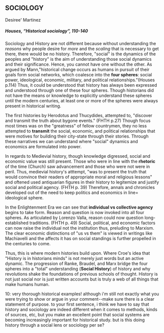## SOCIOLOGY
Desiree' Martinez
##### Houses, “Historical sociology”, 110-140

 Sociology and History are not different because without understanding the _reasons_ why people desire for _more_ and the _scaling_ that is necessary to get there, there would be no history. Therefore, "social" is the dynamics of the peoples and "history" is the aim of understanding those social dynamics and their significance. Hence, you cannot have one without the other. As argued by Mann,"historical change occurs as humans in pursuit of their goals form social networks, which coalesce into the **four spheres**: social power, ideological, economic, military, and political relationships."(Houses p.114) Thus, it could be understood that history has always been expressed and understood through one of these four spheres. Though historians did not have the means or knowledge to explicitly understand these spheres until the modern centuries, at least one or more of the spheres were always present in historical writing. 
 
 The first histories by Herodotus and Thucydides, attempted to, "discover and transmit the truth about bygone events." (FHTH p.27) Though focus most times was on the "greatness" of fellow countrymen, they no less attempted to **transmit** the social, economic, and political relationships that were motives for building their city-state through their stories. Through these narratives we can understand where "social" dynamics and economics are formulated into power.
 
 In regards to Medievial history, though knowledge digressed, social and economic value was still present. Those who were in line with the **rhetoric** of the time (Church) saw advancement and those who were not were in peril. Thus, medievial history's atttempt, "was to present the truth that would convince their readers of appropriate moral and religious lessons" and oftened used antiquarian figures in their history to legitemize and justify social and political agency. (FHTH p. 39) Therefore, annals and chronicles developed out of the need to keep politics and economics in line= ideological sphere. 
 
 In the Enlightenment Era we can see that **individual vs collective agency** begins to take form. Reason and question is now invoked into all four spheres. As articulated by Lorenzo Valla, reason could now question long-established traditions. (FHTH p. 49)  Social, political, and economic factors can now raise the individual not the institution thus, preluding to Marxism. The clear economic distinctions of "us vs them" is viewed in writings like Machiavelli and the affects it has on social standings is further propelled in the centuries to come. 
 
 Thus, this is where modern histories build upon. Where Croe's idea that "History is in historians minds" is not merely just words but an active dynamic. The progression of Ranke, Braudel, and Marx bridge the four spheres into a "total" understanding (**Social History**) of history and why revolutions shake the foundations of previous schools of thought. History is not just social nor is just written accounts but is truly a web of all things that make humans human. 

10: very thorough historical examples! although i'm still not exactly what you were trying to show or argue in your comment--make sure there is a clear statement of purpose. to your first sentence, i think we have to say that history and sociology are indeed different when it comes to methods, kinds of sources, etc, but you make an excellent point that social systems are becoming increasingly important for historical study. but is this doing history through a social lens or sociology per se? 
